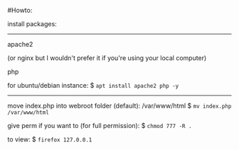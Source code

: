 #Howto:

install packages: 

--------------------

apache2 

(or nginx but I wouldn't prefer it if you're using your local computer) 

php

for ubuntu/debian instance: $ `apt install apache2 php -y` 

--------------------

move index.php into webroot folder (default): /var/www/html
$ `mv index.php /var/www/html`

give perm if you want to (for full permission): $ `chmod 777 -R .`

to view: $ `firefox 127.0.0.1`
